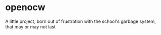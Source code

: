 # openocw
A little project, born out of frustration with the school's garbage system, that may or may not last
